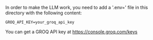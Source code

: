 
In order to make the LLM work, you need to add a '.env=' file in this directory with the following content:

```
GROQ_API_KEY=your_groq_api_key
```

You can get a GROQ API key at https://console.groq.com/keys
